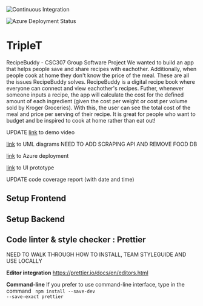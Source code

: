![Continuous Integration](https://github.com/crowdedpoem/TripleT/actions/workflows/node.js.yml/badge.svg)

![Azure Deployment Status](https://github.com/crowdedpoem/TripleT/actions/workflows/main_recipebuddy.yml/badge.svg)

# TripleT

RecipeBuddy - CSC307 Group Software Project
We wanted to build an app that helps people save and share recipes with eachother. Additionally, when people cook at home they don't know the price of the meal. These are all the issues RecipeBuddy solves. RecipeBuddy is a digital recipe book where everyone can connect and view eachother's recipes. Futher, whenever someone inputs a recipe, the app will calculate the cost for the defined amount of each ingredient (given the cost per weight or cost per volume sold by Kroger Groceries). With this, the user can see the total cost of the meal and price per serving of their recipe. It is great for people who want to budget and be inspired to cook at home rather than eat out!

UPDATE [link]() to demo video

[link](https://miro.com/welcomeonboard/ckRZN2VaUGo1R3pXTlBvOERTNkpoSmVNM0dwRkZkQnA2UXpUZmRWZ0pkRTlhZktzMHdXTDNQeEc1bkNBcEo4YnwzNDU4NzY0NTM3MDI1NDI2NzA1fDI=?share_link_id=288963627115) to UML diagrams NEED TO ADD SCRAPING API AND REMOVE FOOD DB

[link](https://recipebuddy.azurewebsites.net) to Azure deployment

[link](https://www.figma.com/file/nt4PjEe9kM2o5M5rqGjrHr/RecipeBuddy?node-id=2%3A878) to UI prototype 

UPDATE code coverage report (with date and time)

## Setup Frontend

## Setup Backend

## Code linter & style checker : Prettier
NEED TO WALK THROUGH HOW TO INSTALL, TEAM STYLEGUIDE AND USE LOCALLY

**Editor integration**
https://prettier.io/docs/en/editors.html

**Command-line**
If you prefer to use command-line interface, type in the command
<code> npm install --save-dev --save-exact prettier </code>
